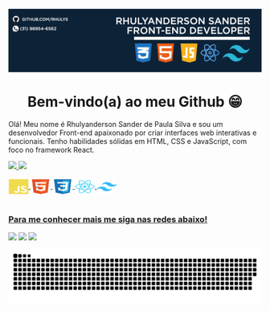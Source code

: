 ![Sem Título-1](https://github.com/Rhulys/Rhulys/blob/main/capa.png)

 
 <h1 align="center"> Bem-vindo(a) ao meu Github 😁 </h1>
 
 Olá! Meu nome é Rhulyanderson Sander de Paula Silva e sou um desenvolvedor Front-end apaixonado por criar interfaces web interativas e funcionais. Tenho habilidades sólidas em HTML, CSS e JavaScript, com foco no framework React.
 
  <div>
    <a href="https://github.com/Rhulys">
    <img height="180em" src="https://github-readme-stats.vercel.app/api?username=Rhulys&show_icons=true&theme=tokyonight&include_all_commits=true&count_private=true"/>
    <img height="180em" src="https://github-readme-stats.vercel.app/api/top-langs/?username=Rhulys&layout=compact&langs_count=6&theme=tokyonight"/>
 </div>
     
 <div style="display: inline_block"><br>
   <img align="center" alt="Js" height="30" width="40" src="https://raw.githubusercontent.com/devicons/devicon/master/icons/javascript/javascript-plain.svg">
   <img align="center" alt="HTML" height="30" width="40" src="https://raw.githubusercontent.com/devicons/devicon/master/icons/html5/html5-original.svg">
   <img align="center" alt="CSS" height="30" width="40" src="https://raw.githubusercontent.com/devicons/devicon/master/icons/css3/css3-original.svg">
   <img align="center" alt="REACT" height="30" width="40" src="https://raw.githubusercontent.com/devicons/devicon/master/icons/react/react-original.svg">
   <img align="center" alt="REACT" height="30" width="40" src="https://raw.githubusercontent.com/devicons/devicon/6910f0503efdd315c8f9b858234310c06e04d9c0/icons/tailwindcss/tailwindcss-original.svg">
 </div>
  
 <br>
  
 ### Para me conhecer mais me siga nas redes abaixo!
  
 <div> 
   <a href="https://www.instagram.com/o_rhulys/" target="_blank"><img src="https://img.shields.io/badge/-Instagram-%23E4405F?style=for-the-badge&logo=instagram&logoColor=white" target="_blank"></a>
   <a href = "mailto:rhulyanderson.s@gmail.com"><img src="https://img.shields.io/badge/-Gmail-%23333?style=for-the-badge&logo=gmail&logoColor=white" target="_blank"></a>
   <a href="https://www.linkedin.com/in/rhulyanderson-sander-de-paula-silva-679419315" target="_blank"><img src="https://img.shields.io/badge/-LinkedIn-%230077B5?style=for-the-badge&logo=linkedin&logoColor=white" target="_blank"></a>
 </div>
 
 ![snake gif](https://github.com/Rhulys/Rhulys/blob/output/snake.svg)
